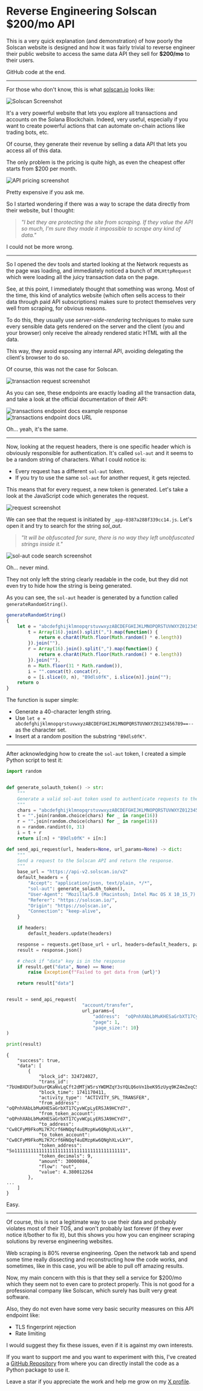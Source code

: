 # Reverse Engineering Solscan $200/mo API

This is a very quick explanation (and demonstration) of how poorly the Solscan website is designed and how it was fairly trivial to reverse engineer their public website to access the same data API they sell for **$200/mo** to their users.

GitHub code at the end.

---

For those who don't know, this is what [solscan.io](https://solscan.io/) looks like:

![Solscan Screenshot](../assets/solscan-screenshot-1.jpg)

It's a very powerful website that lets you explore all transactions and accounts on the Solana Blockchain. Indeed, very useful, especially if you want to create powerful actions that can automate on-chain actions like trading bots, etc.

Of course, they generate their revenue by selling a data API that lets you access all of this data.

The only problem is the pricing is quite high, as even the cheapest offer starts from $200 per month.

![API pricing screenshot](../assets/Screenshot%202025-03-05%20at%2012.32.51.png)

Pretty expensive if you ask me.

So I started wondering if there was a way to scrape the data directly from their website, but I thought:

> *"I bet they are protecting the site from scraping. If they value the API so much, I'm sure they made it impossible to scrape any kind of data."*

I could not be more wrong.

---

So I opened the dev tools and started looking at the Network requests as the page was loading, and immediately noticed a bunch of `XMLHttpRequest` which were loading all the juicy transaction data on the page.

See, at this point, I immediately thought that something was wrong. Most of the time, this kind of analytics website (which often sells access to their data through paid API subscriptions) makes sure to protect themselves very well from scraping, for obvious reasons.

To do this, they usually use *server-side-rendering* techniques to make sure every sensible data gets rendered on the server and the client (you and your browser) only receive the already rendered static HTML with all the data.

This way, they avoid exposing any internal API, avoiding delegating the client's browser to do so.

Of course, this was not the case for Solscan.

![transaction request screenshot](../assets/Screenshot%202025-03-05%20at%2012.50.41.png)

As you can see, these endpoints are exactly loading all the transaction data, and take a look at the official documentation of their API:

![transactions endpoint docs example response](../assets/Screenshot%202025-03-05%20at%2012.57.25.png)
![transactions endpoint docs URL](../assets/Screenshot%202025-03-05%20at%2012.58.23.png)

Oh... yeah, it's the same.

---

Now, looking at the request headers, there is one specific header which is obviously responsible for authentication. It's called `sol-aut` and it seems to be a random string of characters. What I could notice is:

- Every request has a different `sol-aut` token.
- If you try to use the same `sol-aut` for another request, it gets rejected.

This means that for every request, a new token is generated. Let's take a look at the JavaScript code which generates the request.

![request screenshot](../assets/Screenshot%202025-03-05%20at%2012.54.21.png)

We can see that the request is initiated by `_app-0387a288f339cc14.js`. Let's open it and try to search for the string *sol_aut*.

> *"It will be obfuscated for sure, there is no way they left unobfuscated strings inside it."*

![sol-aut code search screenshot](../assets/Screenshot%202025-03-05%20at%2013.10.31.png)

Oh... never mind.

They not only left the string clearly readable in the code, but they did not even try to hide how the string is being generated.

As you can see, the `sol-aut` header is generated by a function called `generateRandomString()`.

```javascript
generateRandomString()
{
    let e = "abcdefghijklmnopqrstuvwxyzABCDEFGHIJKLMNOPQRSTUVWXYZ0123456789==--",
        t = Array(16).join().split(",").map(function() {
            return e.charAt(Math.floor(Math.random() * e.length))
        }).join(""),
        r = Array(16).join().split(",").map(function() {
            return e.charAt(Math.floor(Math.random() * e.length))
        }).join(""),
        n = Math.floor(31 * Math.random()),
        i = "".concat(t).concat(r),
        o = [i.slice(0, n), "B9dls0fK", i.slice(n)].join("");
    return o
}
```

The function is super simple:

- Generate a 40-character length string.
- Use `let e = abcdefghijklmnopqrstuvwxyzABCDEFGHIJKLMNOPQRSTUVWXYZ0123456789==--` as the character set.
- Insert at a random position the substring `"B9dls0fK"`.

---

After acknowledging how to create the `sol-aut` token, I created a simple Python script to test it:

```python
import random


def generate_solauth_token() -> str:
    """
    Generate a valid sol-aut token used to authenticate requests to the Solscan API.
    """
    chars = "abcdefghijklmnopqrstuvwxyzABCDEFGHIJKLMNOPQRSTUVWXYZ0123456789==--"
    t = "".join(random.choice(chars) for _ in range(16))
    r = "".join(random.choice(chars) for _ in range(16))
    n = random.randint(0, 31)
    i = t + r
    return i[:n] + "B9dls0fK" + i[n:]

def send_api_request(url, headers=None, url_params=None) -> dict:
    """
    Send a request to the Solscan API and return the response.
    """
    base_url = "https://api-v2.solscan.io/v2"
    default_headers = {
        "Accept": "application/json, text/plain, */*",
        "sol-aut": generate_solauth_token(),
        "User-Agent": "Mozilla/5.0 (Macintosh; Intel Mac OS X 10_15_7) AppleWebKit/537.36 (KHTML, like Gecko) Chrome/119.0.0.0 Safari/537.36",
        "Referer": "https://solscan.io/",
        "Origin": "https://solscan.io",
        "Connection": "keep-alive",
    }

    if headers:
        default_headers.update(headers)

    response = requests.get(base_url + url, headers=default_headers, params=url_params)
    result = response.json()

    # check if "data" key is in the response
    if result.get("data", None) == None:
        raise Exception(f"Failed to get data from {url}")

    return result["data"]


result = send_api_request(
                            "account/transfer", 
                            url_params={
                                "address":  "oQPnhXAbLbMuKHESaGrbXT17CyvWCpLyERSJA9HCYd7", 
                                "page": 1, 
                                "page_size:": 10}
)

print(result)

```

```console
{
    "success": true,
    "data": [
        {
            "block_id": 324724027,
            "trans_id": "7bUmBXDUf3uUurQKaNvLqCft2dMTjW5rsYWDMZqY3sYQLQ6oVn1beK95zUyq9KZ4mZeqCS3BEJ53BFvwLX7cNy8",
            "block_time": 1741170411,
            "activity_type": "ACTIVITY_SPL_TRANSFER",
            "from_address": "oQPnhXAbLbMuKHESaGrbXT17CyvWCpLyERSJA9HCYd7",
            "from_token_account": "oQPnhXAbLbMuKHESaGrbXT17CyvWCpLyERSJA9HCYd7",
            "to_address": "Cw8CFyM9FkoMi7K7Crf6HNQqf4uEMzpKw6QNghXLvLkY",
            "to_token_account": "Cw8CFyM9FkoMi7K7Crf6HNQqf4uEMzpKw6QNghXLvLkY",
            "token_address": "So11111111111111111111111111111111111111111",
            "token_decimals": 9,
            "amount": 30000084,
            "flow": "out",
            "value": 4.380012264
        },
...
    ]
}
```
Easy.

---

Of course, this is not a legitimate way to use their data and probably violates most of their TOS, and won't probably last forever (if they ever notice it/bother to fix it), but this shows you how you can engineer scraping solutions by reverse engineering websites.

Web scraping is 80% reverse engineering. Open the network tab and spend some time really dissecting and reconstructing how the code works, and sometimes, like in this case, you will be able to pull off amazing results.

Now, my main concern with this is that they sell a service for $200/mo which they seem not to even care to protect properly. This is not good for a professional company like Solscan, which surely has built very great software.

Also, they do not even have some very basic security measures on this API endpoint like:

- TLS fingerprint rejection
- Rate limiting

I would suggest they fix these issues, even if it is against my own interests.

If you want to support me and you want to experiment with this, I've created a [GitHub Repository](https://github.com/paoloechoes/free-solscan-api/tree/main) from where you can directly install the code as a Python package to use it.

Leave a star if you appreciate the work and help me grow on my [X profile](https://x.com/paoloechoes).
